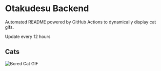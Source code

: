# Otakudesu Backend

Automated README powered by GitHub Actions to dynamically display cat gifs.

 Update every 12 hours

## Cats

![Bored Cat GIF](https://media1.giphy.com/media/mlvseq9yvZhba/200.gif?cid=9acd02daraaxm27q7ay0urulj3jfmfg0rkr65cebm19duph9&ep=v1_gifs_search&rid=200.gif&ct=g)

